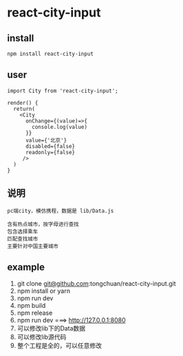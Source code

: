 # react-city-input

## install
```
npm install react-city-input
```

## user

```
import City from 'react-city-input';

render() {
  return(
    <City
      onChange={(value)=>{
        console.log(value)
      }}
      value={'北京'}
      disabled={false}
      readonly={false}
     />
  )
}
```
## 说明

```
pc端city，模仿携程，数据是 lib/Data.js

含有热点城市，按字母进行查找
包含选择乘车
匹配查找城市
主要针对中国主要城市

```

## example

1. git clone git@github.com:tongchuan/react-city-input.git
2. npm install or yarn
3. npm run dev
4. npm build
5. npm release
6. npm run dev ===> http://127.0.0.1:8080
7. 可以修改lib下的Data数据
8. 可以修改lib源代码
9. 整个工程是全的，可以任意修改
